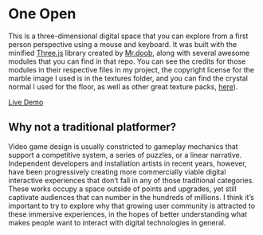 # One Open

This is a three-dimensional digital space that you can explore from a first person perspective using a mouse and keyboard. It was built with the minified [Three.js](https://github.com/mrdoob/three.js/tree/master) library created by [Mr.doob](https://github.com/mrdoob), along with several awesome modules that you can find in that repo. You can see the credits for those modules in their respective files in my project, the copyright license for the marble image I used is in the textures folder, and you can find the crystal normal I used for the floor, as well as other great texture packs, [here](https://3dtextures.me/author/gendosplace/)).

[Live Demo](http://ethangooding.com/3JSPlayground/)

## Why not a traditional platformer?

Video game design is usually constricted to gameplay mechanics that support a competitive system, a series of puzzles, or a linear narrative. Independent developers and installation artists in recent years, however, have been progressively creating more commercially viable digital interactive experiences that don’t fall in any of those traditional categories. These works occupy a space outside of points and upgrades, yet still captivate audiences that can number in the hundreds of millions. I think it’s important to try to explore why that growing user community is attracted to these immersive experiences, in the hopes of better understanding what makes people want to interact with digital technologies in general.
